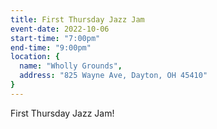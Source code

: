 ```yaml
---
title: First Thursday Jazz Jam
event-date: 2022-10-06
start-time: "7:00pm"
end-time: "9:00pm"
location: {
  name: "Wholly Grounds",
  address: "825 Wayne Ave, Dayton, OH 45410"
}
---
```


First Thursday Jazz Jam!
